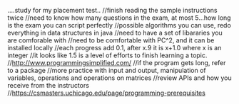 ....study for my placement test..
//finish reading the sample instructions twice
//need to know how many questions in the exam, at most 5...how long is the exam you can script perfectly
//possible algorithms you can use, redo everything in data structures in java
//need to have a set of libararies you are comforable with
//need to be comfortable with PC^2, and it can be installed locally
//each progress add 0.1, after x.9 it is x+1.0 where x is an integer
//it looks like 1.5 is a level of efforts to finish learning a topic. 
//http://www.programmingsimplified.com/
//if the program gets long, refer to a package
//more practice with input and output, manipulation of variables, operations and operations on matrices
//review APIs and how you receive from the instructors
//https://csmasters.uchicago.edu/page/programming-prerequisites

